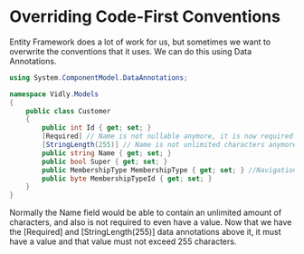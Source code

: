 # Overriding Code-First Conventions

Entity Framework does a lot of work for us, but sometimes we want to overwrite the conventions that it uses. We can do this using Data Annotations.

```cs
using System.ComponentModel.DataAnnotations;

namespace Vidly.Models
{
    public class Customer
    {
        public int Id { get; set; }
        [Required] // Name is not nullable anymore, it is now required
        [StringLength(255)] // Name is not unlimited characters anymore, it is 255
        public string Name { get; set; }
        public bool Super { get; set; }
        public MembershipType MembershipType { get; set; } //Navigation Property
        public byte MembershipTypeId { get; set; }
    }
}
```

Normally the Name field would be able to contain an unlimited amount of characters, and also is not required to even have a value. Now that we have the [Required] and [StringLength(255)] data annotations above it, it must have a value and that value must not exceed 255 characters.
